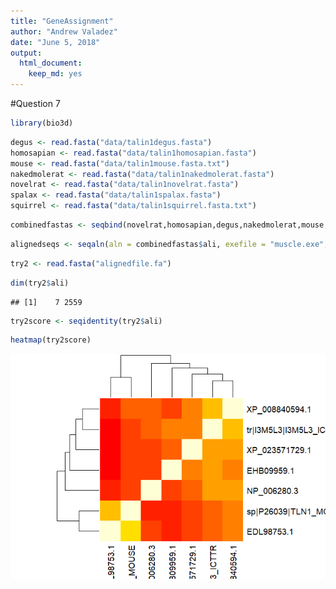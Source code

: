 ```yaml
---
title: "GeneAssignment"
author: "Andrew Valadez"
date: "June 5, 2018"
output: 
  html_document: 
    keep_md: yes
---
```




#Question 7



```r
library(bio3d)
```




```r
degus <- read.fasta("data/talin1degus.fasta")
homosapian <- read.fasta("data/talin1homosapian.fasta")
mouse <- read.fasta("data/talin1mouse.fasta.txt")
nakedmolerat <- read.fasta("data/talin1nakedmolerat.fasta")
novelrat <- read.fasta("data/talin1novelrat.fasta")
spalax <- read.fasta("data/talin1spalax.fasta")
squirrel <- read.fasta("data/talin1squirrel.fasta.txt")
```


```r
combinedfastas <- seqbind(novelrat,homosapian,degus,nakedmolerat,mouse,spalax , squirrel)
```


```r
alignedseqs <- seqaln(aln = combinedfastas$ali, exefile = "muscle.exe", outfile = "alignedfile.fa", protein = TRUE)
```


```r
try2 <- read.fasta("alignedfile.fa")
```


```r
dim(try2$ali)
```

```
## [1]    7 2559
```


```r
try2score <- seqidentity(try2$ali)
```


```r
heatmap(try2score)
```

![](GeneAssignment_files/figure-html/unnamed-chunk-8-1.png)<!-- -->


